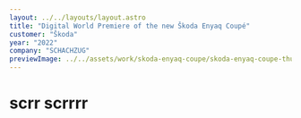 ```yaml
---
layout: ../../layouts/layout.astro
title: "Digital World Premiere of the new Škoda Enyaq Coupé"
customer: "Škoda"
year: "2022"
company: "SCHACHZUG"
previewImage: ../../assets/work/skoda-enyaq-coupe/skoda-enyaq-coupe-thumbnail_01.jpg
---
```


# scrr scrrrr